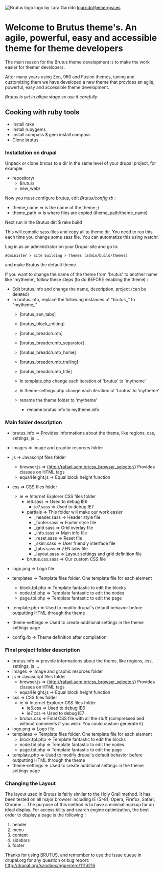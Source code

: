 ![Brutus logo](/brutus/brutus/raw/master/brutus/logo.jpg)
logo by Lara Garrido <lgarrido@emergya.es>

# Welcome to Brutus theme's. An agile, powerful, easy and accessible theme for theme developers

The main reason for the Brutus theme development is to make the work easier for themer developers.

After many years using Zen, 960 and Fusion themes, tuning and customizing them we have developed a new theme that provides an agile, powerful, easy and accessible theme development.

_Brutus is yet in alhpa stage so use it carefully_

## Cooking with ruby tools

* Install rake
* Install rubygems
* Install compass
    $ gem install compass
* Clone brutus

### Installation on drupal

Unpack or clone brutus to a dir in the same level of your drupal project, for example:

* repository/
  * Brutus/
  * new_web/

Now you must configure brutus, edit _Brutus/config.rb_ :

* theme_name => is the name of the theme ;)
* theme_path => is where files are copied (theme_path/theme_name)

Next run in the Brutus dir:
    $ rake build

This will compile sass files and copy all to theme dir. You need to run this each time you change some sass file.
You can automatize this using watchr.

Log in as an administrator on your Drupal site and go to:
  
    Administer > Site building > Themes (admin/build/themes)

and make Brutus the default theme.

If you want to change the name of the theme from 'brutus' to another name like 'mytheme', follow these steps (to do BEFORE enabling the theme) :
    
* Edit brutus.info and change the name, description, project (can be deleted)
* In brutus.info, replace the following instances of "brutus_" to "mytheme_"
  * [brutus_zen_tabs]
  * [brutus_block_editing]
  * [brutus_breadcrumb]
  * [brutus_breadcrumb_separator]
  * [brutus_breadcrumb_home]
  * [brutus_breadcrumb_trailing]
  * [brutus_breadcrumb_title]
	  
  * In template.php change each iteration of 'brutus' to 'mytheme'
  * In theme-settings.php change each iteration of 'brutus' to 'mytheme'
  * rename the theme folder to 'mytheme'
	* rename brutus.info to mytheme.info

### Main folder description

* brutus.info => Provides informations about the theme, like regions, css, settings, js ...

* images => Image and graphic resorces folder

* js => Javascript files folder
  * browser.js => (http://rafael.adm.br/css_browser_selector/) Provides classes on HTML tags
  * equalHeight.js => Equal block height function

* css => CSS files folder
  * ie => Internet Explorer CSS files folder
    * ie6.sass => Used to debug IE6
		* ie7.sass => Used to debug IE7
	* partials => This folder will make our work easier
		* _header.sass => Header style file
		* _footer.sass => Footer style file
		* _grid.sass => Grid overlay file
		* _info.sass => Main info file
		* _reset.sass => Reset file
		* _skinr.sass => User friendly interface file
		* _tabs.sass => ZEN tabs file
		* _layout.sass => Layout settings and grid definition file
	* brutus.css.sass => Our custom CSS file

* logo.png => Logo file

* templates => Template files folder. One template file for each element
	* block.tpl.php => Template fantastic to edit the blocks
	* node.tpl.php => Template fantastic to edit the nodes
	* page.tpl.php => Template fantastic to edit the page

* template.php => Used to modify drupal's default behavior before outputting HTML through the theme

* theme-settings => Used to create additional settings in the theme settings page

* config.rb => Theme definition after compilation

### Final project folder description

* brutus.info => provide informations about the theme, like regions, css, settings, js ...
* images => Image and graphic resorces folder
* js => Javascript files folder
	* browser.js => (http://rafael.adm.br/css_browser_selector/) Provides classes on HTML tags
	* equalHeight.js => Equal block height function
* css => CSS files folder
	* ie => Internet Explorer CSS files folder
		* ie6.css => Used to debug IE6
		* ie7.css => Used to debug IE7
	* brutus.css => Final CSS file with all the stuff (compressed and without comments if you wish. You could custom generate it)
* logo.png => Logo file
* templates => Template files folder. One template file for each element
	* block.tpl.php => Template fantastic to edit the blocks
	* node.tpl.php => Template fantastic to edit the nodes
	* page.tpl.php => Template fantastic to edit the page
* template.php => Used to modify drupal's default behavior before outputting HTML through the theme
* theme-settings => Used to create additional settings in the theme settings page

### Changing the Layout

The layout used in Brutus is fairly similar to the Holy Grail method. It has been tested on all major browser including IE (5>8), Opera, Firefox, Safari, Chrome ...
The purpose of this method is to have a minimal markup for an ideal display.
For accessibility and search engine optimization, the best order to display a page is the following :

1. header
2. menu
2. content
3. sidebars
4. footer

Thanks for using BRUTUS, and remember to use the issue queue in drupal.org for any question or bug report:
http://drupal.org/sandbox/nguerrero/1116216
